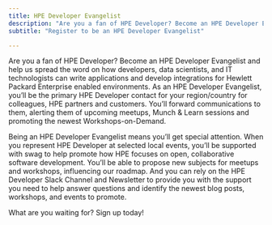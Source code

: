 ```yaml
---
title: HPE Developer Evangelist
description: "Are you a fan of HPE Developer? Become an HPE Developer Evangelist and help us spread the word on how developers, data scientists, and IT technologists can write applications and develop integrations for Hewlett Packard Enterprise enabled environments. As an HPE Developer Evangelist, you’ll be the primary HPE Developer contact for your region/country for colleagues, HPE partners and customers. You’ll forward communications to them, alerting them of upcoming meetups, Munch & Learn sessions and promoting the newest Workshops-on-Demand."
subtitle: "Register to be an HPE Developer Evangelist"

---
```

 Are you a fan of HPE Developer? Become an HPE Developer Evangelist and help us spread the word on how developers, data scientists, and IT technologists can write applications and develop integrations for Hewlett Packard Enterprise enabled environments. As an HPE Developer Evangelist, you’ll be the primary HPE Developer contact for your region/country for colleagues, HPE partners and customers. You’ll forward communications to them, alerting them of upcoming meetups, Munch & Learn sessions and promoting the newest Workshops-on-Demand.
 
Being an HPE Developer Evangelist means you’ll get special attention. When you represent HPE Developer at selected local events, you’ll be supported with swag to help promote how HPE focuses on open, collaborative software development. You’ll be able to propose new subjects for meetups and workshops, influencing our roadmap. And you can rely on the HPE Developer Slack Channel and Newsletter to provide you with the support you need to help answer questions and identify the newest blog posts, workshops, and events to promote.

What are you waiting for? Sign up today!